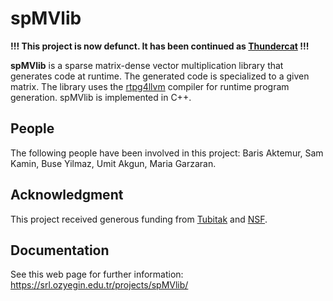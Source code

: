 # spMVlib

**!!! This project is now defunct. It has been continued as [Thundercat](https://github.com/ozusrl/thundercat) !!!**

**spMVlib** is a sparse matrix-dense vector multiplication library that generates code at runtime.
The generated code is specialized to a given matrix.
The library uses the [rtpg4llvm](https://github.com/aktemur/rtpg4llvm) compiler for runtime program generation.
spMVlib is implemented in C++.

## People
The following people have been involved in this project: Baris Aktemur, Sam Kamin, Buse Yilmaz, Umit Akgun, Maria Garzaran.

## Acknowledgment
This project received generous funding from [Tubitak](http://tubitak.gov.tr) and [NSF](http://nsf.gov/).

## Documentation
See this web page for further information:
<https://srl.ozyegin.edu.tr/projects/spMVlib/>

